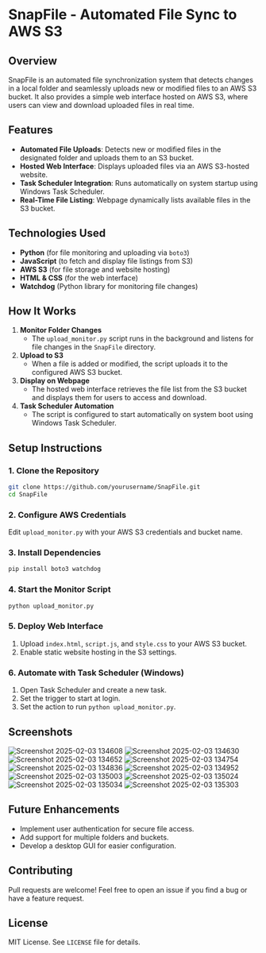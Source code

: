 # SnapFile - Automated File Sync to AWS S3

## Overview
SnapFile is an automated file synchronization system that detects changes in a local folder and seamlessly uploads new or modified files to an AWS S3 bucket. It also provides a simple web interface hosted on AWS S3, where users can view and download uploaded files in real time.

## Features
- **Automated File Uploads**: Detects new or modified files in the designated folder and uploads them to an S3 bucket.
- **Hosted Web Interface**: Displays uploaded files via an AWS S3-hosted website.
- **Task Scheduler Integration**: Runs automatically on system startup using Windows Task Scheduler.
- **Real-Time File Listing**: Webpage dynamically lists available files in the S3 bucket.

## Technologies Used
- **Python** (for file monitoring and uploading via `boto3`)
- **JavaScript** (to fetch and display file listings from S3)
- **AWS S3** (for file storage and website hosting)
- **HTML & CSS** (for the web interface)
- **Watchdog** (Python library for monitoring file changes)

## How It Works
1. **Monitor Folder Changes**
   - The `upload_monitor.py` script runs in the background and listens for file changes in the `SnapFile` directory.
2. **Upload to S3**
   - When a file is added or modified, the script uploads it to the configured AWS S3 bucket.
3. **Display on Webpage**
   - The hosted web interface retrieves the file list from the S3 bucket and displays them for users to access and download.
4. **Task Scheduler Automation**
   - The script is configured to start automatically on system boot using Windows Task Scheduler.

## Setup Instructions
### 1. Clone the Repository
```bash
git clone https://github.com/yourusername/SnapFile.git
cd SnapFile
```

### 2. Configure AWS Credentials
Edit `upload_monitor.py` with your AWS S3 credentials and bucket name.

### 3. Install Dependencies
```bash
pip install boto3 watchdog
```

### 4. Start the Monitor Script
```bash
python upload_monitor.py
```

### 5. Deploy Web Interface
1. Upload `index.html`, `script.js`, and `style.css` to your AWS S3 bucket.
2. Enable static website hosting in the S3 settings.

### 6. Automate with Task Scheduler (Windows)
1. Open Task Scheduler and create a new task.
2. Set the trigger to start at login.
3. Set the action to run `python upload_monitor.py`.

## Screenshots

![Screenshot 2025-02-03 134608](https://github.com/user-attachments/assets/8307af9b-a4b7-486b-90a0-26e134482fcd)
![Screenshot 2025-02-03 134630](https://github.com/user-attachments/assets/9211b9d7-f5fc-4889-96da-d96ae5a116ec)
![Screenshot 2025-02-03 134652](https://github.com/user-attachments/assets/eaf4d57a-7823-44c6-a9d2-04dd9790d9a7)
![Screenshot 2025-02-03 134754](https://github.com/user-attachments/assets/bac29e7d-4ca6-4a20-b374-1c0c15ab7e72)
![Screenshot 2025-02-03 134836](https://github.com/user-attachments/assets/3b0181cb-9b4f-445c-9598-f1b3163204b5)
![Screenshot 2025-02-03 134952](https://github.com/user-attachments/assets/00232f99-736f-4e1f-a678-e1ed7ec1d1d4)
![Screenshot 2025-02-03 135003](https://github.com/user-attachments/assets/3b378545-33d1-4261-8355-8322ee64fc57)
![Screenshot 2025-02-03 135024](https://github.com/user-attachments/assets/f4da3225-313c-4c5e-803d-bd0e83a2abfc)
![Screenshot 2025-02-03 135034](https://github.com/user-attachments/assets/6fb25403-8119-49e5-a127-743e67fe475a)
![Screenshot 2025-02-03 135303](https://github.com/user-attachments/assets/28e264bb-7294-44fa-9024-d40ea4a7d80b)


## Future Enhancements
- Implement user authentication for secure file access.
- Add support for multiple folders and buckets.
- Develop a desktop GUI for easier configuration.

## Contributing
Pull requests are welcome! Feel free to open an issue if you find a bug or have a feature request.

## License
MIT License. See `LICENSE` file for details.


